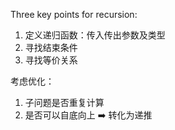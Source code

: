 Three key points for recursion:
1. 定义递归函数：传入传出参数及类型
2. 寻找结束条件
3. 寻找等价关系

考虑优化：
1. 子问题是否重复计算
2. 是否可以自底向上 :arrow_right: 转化为递推
